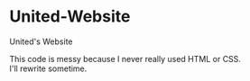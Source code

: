 # United-Website
United's Website

This code is messy because I never really used HTML or CSS.<br>
I'll rewrite sometime.
